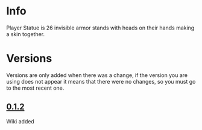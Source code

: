 # Info

Player Statue is 26 invisible armor stands with heads on their hands making a skin together.

# Versions
Versions are only added when there was a change, if the version you are using does not appear it means that there were no changes, so you must go to the most recent one.

## [0.1.2](./0.1.2_player_statue.md)
Wiki added
